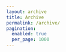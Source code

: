 ```yaml
---
layout: archive
title: Archive
permalink: /archive/
pagination:
  enabled: true
  per_page: 1000
---
```

